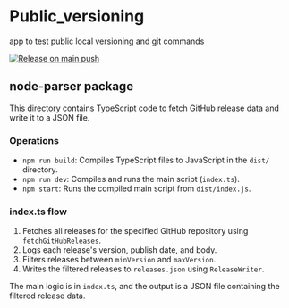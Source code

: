 # Public_versioning
app to test public local versioning and git commands

[![Release on main push](https://github.com/seanr89/Public_versioning/actions/workflows/release-on-main.yml/badge.svg)](https://github.com/seanr89/Public_versioning/actions/workflows/release-on-main.yml)

## node-parser package

This directory contains TypeScript code to fetch GitHub release data and write it to a JSON file.

### Operations
- `npm run build`: Compiles TypeScript files to JavaScript in the `dist/` directory.
- `npm run dev`: Compiles and runs the main script (`index.ts`).
- `npm start`: Runs the compiled main script from `dist/index.js`.

### index.ts flow
1. Fetches all releases for the specified GitHub repository using `fetchGitHubReleases`.
2. Logs each release's version, publish date, and body.
3. Filters releases between `minVersion` and `maxVersion`.
4. Writes the filtered releases to `releases.json` using `ReleaseWriter`.

The main logic is in `index.ts`, and the output is a JSON file containing the filtered release data.
